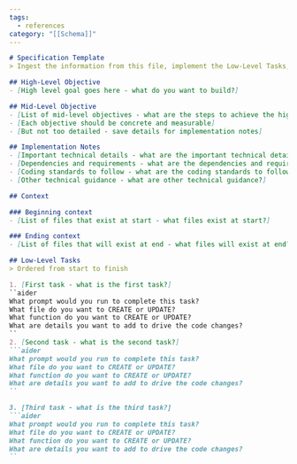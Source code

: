 ```yaml
---
tags:
  - references
category: "[[Schema]]"
---
```

```markdown
# Specification Template
> Ingest the information from this file, implement the Low-Level Tasks, and generate the code that will satisfy the High and Mid-Level Objectives.

## High-Level Objective
- [High level goal goes here - what do you want to build?]

## Mid-Level Objective
- [List of mid-level objectives - what are the steps to achieve the high-level objective?]
- [Each objective should be concrete and measurable]
- [But not too detailed - save details for implementation notes]

## Implementation Notes
- [Important technical details - what are the important technical details?]
- [Dependencies and requirements - what are the dependencies and requirements?]
- [Coding standards to follow - what are the coding standards to follow?]
- [Other technical guidance - what are other technical guidance?]

## Context

### Beginning context
- [List of files that exist at start - what files exist at start?]

### Ending context
- [List of files that will exist at end - what files will exist at end?]

## Low-Level Tasks
> Ordered from start to finish

1. [First task - what is the first task?]
``aider
What prompt would you run to complete this task?
What file do you want to CREATE or UPDATE?
What function do you want to CREATE or UPDATE?
What are details you want to add to drive the code changes?
``
2. [Second task - what is the second task?]
```aider
What prompt would you run to complete this task?
What file do you want to CREATE or UPDATE?
What function do you want to CREATE or UPDATE?
What are details you want to add to drive the code changes?
``

3. [Third task - what is the third task?]
```aider
What prompt would you run to complete this task?
What file do you want to CREATE or UPDATE?
What function do you want to CREATE or UPDATE?
What are details you want to add to drive the code changes?
``
```